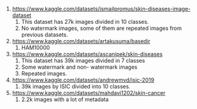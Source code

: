 1. https://www.kaggle.com/datasets/ismailpromus/skin-diseases-image-dataset
     1. This dataset has 27k images divided in 10 classes.
     2. No watermark images, some of them are repeated images from previous datasets.
2. https://www.kaggle.com/datasets/artakusuma/basedir
     1. HAM10000
3. https://www.kaggle.com/datasets/ascanipek/skin-diseases
     1. This dataset has 39k images divided in 7 classes
     2. Some watermark and non- watermark images
     3. Repeated images.
4. https://www.kaggle.com/datasets/andrewmvd/isic-2019
     1. 39k images by ISIC divided into 10 classes.
5. https://www.kaggle.com/datasets/mahdavi1202/skin-cancer
     1. 2.2k images with a lot of metadata
